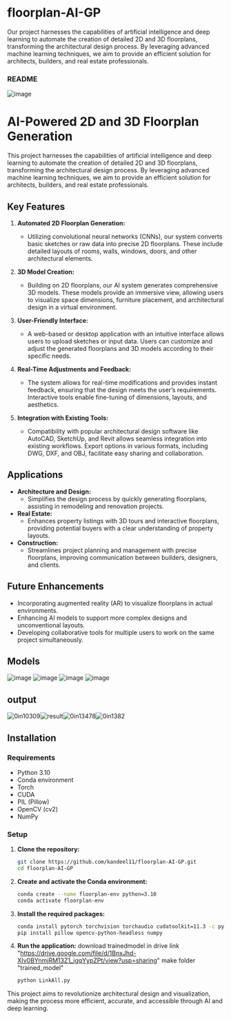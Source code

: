 # floorplan-AI-GP
Our project harnesses the capabilities of artificial intelligence and deep learning to automate the creation of detailed 2D and 3D floorplans, transforming the architectural design process. By leveraging advanced machine learning techniques, we aim to provide an efficient solution for architects, builders, and real estate professionals.
### README
![image](https://github.com/kandeel11/floorplan-AI-GP/assets/113936202/32f32dfc-b838-462d-a412-5061f6a35148)

# AI-Powered 2D and 3D Floorplan Generation

This project harnesses the capabilities of artificial intelligence and deep learning to automate the creation of detailed 2D and 3D floorplans, transforming the architectural design process. By leveraging advanced machine learning techniques, we aim to provide an efficient solution for architects, builders, and real estate professionals.

## Key Features

1. **Automated 2D Floorplan Generation:**
   - Utilizing convolutional neural networks (CNNs), our system converts basic sketches or raw data into precise 2D floorplans. These include detailed layouts of rooms, walls, windows, doors, and other architectural elements.

2. **3D Model Creation:**
   - Building on 2D floorplans, our AI system generates comprehensive 3D models. These models provide an immersive view, allowing users to visualize space dimensions, furniture placement, and architectural design in a virtual environment.

3. **User-Friendly Interface:**
   - A web-based or desktop application with an intuitive interface allows users to upload sketches or input data. Users can customize and adjust the generated floorplans and 3D models according to their specific needs.

4. **Real-Time Adjustments and Feedback:**
   - The system allows for real-time modifications and provides instant feedback, ensuring that the design meets the user’s requirements. Interactive tools enable fine-tuning of dimensions, layouts, and aesthetics.

5. **Integration with Existing Tools:**
   - Compatibility with popular architectural design software like AutoCAD, SketchUp, and Revit allows seamless integration into existing workflows. Export options in various formats, including DWG, DXF, and OBJ, facilitate easy sharing and collaboration.

## Applications

- **Architecture and Design:**
  - Simplifies the design process by quickly generating floorplans, assisting in remodeling and renovation projects.
- **Real Estate:**
  - Enhances property listings with 3D tours and interactive floorplans, providing potential buyers with a clear understanding of property layouts.
- **Construction:**
  - Streamlines project planning and management with precise floorplans, improving communication between builders, designers, and clients.

## Future Enhancements

- Incorporating augmented reality (AR) to visualize floorplans in actual environments.
- Enhancing AI models to support more complex designs and unconventional layouts.
- Developing collaborative tools for multiple users to work on the same project simultaneously.
## Models
![image](https://github.com/kandeel11/floorplan-AI-GP/assets/113936202/dc4312e1-4674-49ff-83de-927a9f605afb)
![image](https://github.com/kandeel11/floorplan-AI-GP/assets/113936202/92181a55-2e14-4902-b457-b21585e388b7)
![image](https://github.com/kandeel11/floorplan-AI-GP/assets/113936202/ce7c8d84-fbd2-4b84-bd73-7a7798dc262a)
![image](https://github.com/kandeel11/floorplan-AI-GP/assets/113936202/45340f2a-a2c2-4e36-9230-fd20afbf4eaf)
## output 
![0in10309](https://github.com/kandeel11/floorplan-AI-GP/assets/113936202/dc63c243-0023-4a6a-ae79-82b77d602d2f)![result](https://github.com/kandeel11/floorplan-AI-GP/assets/113936202/b27d846d-7aa6-4f23-a4a5-dcf73130aeed)![0in13478](https://github.com/kandeel11/floorplan-AI-GP/assets/113936202/5c91ce02-a439-404d-b251-7f42f46e91d3)![0in1382](https://github.com/kandeel11/floorplan-AI-GP/assets/113936202/7c187373-45b9-4027-8c1f-79d31f3febb0)
## Installation

### Requirements

- Python 3.10
- Conda environment
- Torch
- CUDA
- PIL (Pillow)
- OpenCV (cv2)
- NumPy

### Setup

1. **Clone the repository:**

   ```bash
   git clone https://github.com/kandeel11/floorplan-AI-GP.git
   cd floorplan-AI-GP
   ```

2. **Create and activate the Conda environment:**

   ```bash
   conda create --name floorplan-env python=3.10
   conda activate floorplan-env
   ```

3. **Install the required packages:**

   ```bash
   conda install pytorch torchvision torchaudio cudatoolkit=11.3 -c pytorch
   pip install pillow opencv-python-headless numpy
   ```

4. **Run the application:**
     download trainedmodel in drive link  "https://drive.google.com/file/d/1BnxJhd-XIv0BYnmjRM13Z1_igqYypZPt/view?usp=sharing"
     make folder "trained_model"
   ```bash
   python LinkAll.py
   ```

This project aims to revolutionize architectural design and visualization, making the process more efficient, accurate, and accessible through AI and deep learning.
